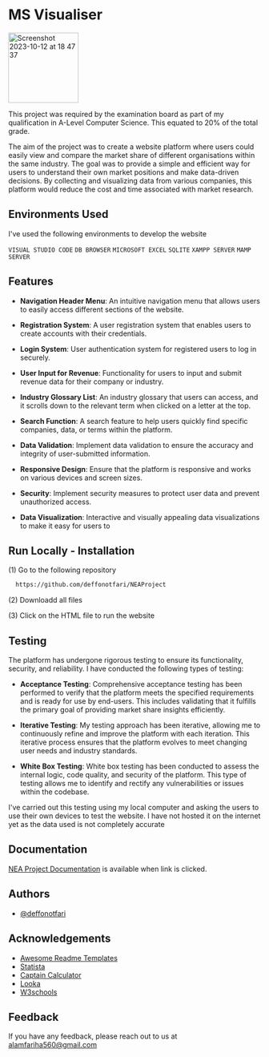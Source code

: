 # MS Visualiser

<img width="140" alt="Screenshot 2023-10-12 at 18 47 37" src="https://github.com/deffonotfari/NEAProject/assets/105233354/f0d303f8-c1e2-41fc-9a4e-3409ac860b2c">

This project was required by the examination board as part of my qualification in A-Level Computer Science. This equated to 20% of the total grade.

The aim of the project was to create a website platform where users could easily view and compare the market share of different organisations within the same industry. The goal was to provide a simple and efficient way for users to understand their own market positions and make data-driven decisions. By collecting and visualizing data from various companies, this platform would reduce the cost and time associated with market research.




## Environments Used

I've used the following environments to develop the website

`VISUAL STUDIO CODE`    `DB BROWSER`    `MICROSOFT EXCEL`
`SQLITE` `XAMPP SERVER` `MAMP SERVER`


## Features

- **Navigation Header Menu**: An intuitive navigation menu that allows users to easily access different sections of the website.

- **Registration System**: A user registration system that enables users to create accounts with their credentials.

- **Login System**: User authentication system for registered users to log in securely.

- **User Input for Revenue**: Functionality for users to input and submit revenue data for their company or industry.

- **Industry Glossary List**: An industry glossary that users can access, and it scrolls down to the relevant term when clicked on a letter at the top.

- **Search Function**: A search feature to help users quickly find specific companies, data, or terms within the platform.

- **Data Validation**: Implement data validation to ensure the accuracy and integrity of user-submitted information.

- **Responsive Design**: Ensure that the platform is responsive and works on various devices and screen sizes.

- **Security**: Implement security measures to protect user data and prevent unauthorized access.

- **Data Visualization**: Interactive and visually appealing data visualizations to make it easy for users to



## Run Locally - Installation

(1) Go to the following repository
```bash
  https://github.com/deffonotfari/NEAProject
```
(2) Downloadd all files

(3) Click on the HTML file to run the website


## Testing

The platform has undergone rigorous testing to ensure its functionality, security, and reliability. I have conducted the following types of testing:

- **Acceptance Testing**: Comprehensive acceptance testing has been performed to verify that the platform meets the specified requirements and is ready for use by end-users. This includes validating that it fulfills the primary goal of providing market share insights efficiently.

- **Iterative Testing**: My testing approach has been iterative, allowing me to continuously refine and improve the platform with each iteration. This iterative process ensures that the platform evolves to meet changing user needs and industry standards.

- **White Box Testing**: White box testing has been conducted to assess the internal logic, code quality, and security of the platform. This type of testing allows me to identify and rectify any vulnerabilities or issues within the codebase.

I've carried out this testing using my local computer and asking the users to use their own devices to test the website. I have not hosted it on the internet yet as the data used is not completely accurate

## Documentation

[NEA Project Documentation](https://github.com/deffonotfari/NEAProject/files/12885883/01.NEA.Project-compressed.pdf) is available when link is clicked. 


## Authors

- [@deffonotfari](https://github.com/deffonotfari)


## Acknowledgements

 - [Awesome Readme Templates](https://awesomeopensource.com/project/elangosundar/awesome-README-templates)
 - [Statista](https://www.statista.com/)
 - [Captain Calculator](https://captaincalculator.com/financial/business/market-share/)
 - [Looka](https://looka.com/editor/105092985)
 - [W3schools](https://www.w3schools.com/html/default.asp)




## Feedback

If you have any feedback, please reach out to us at alamfariha560@gmail.com

